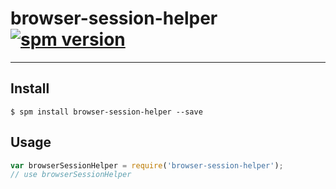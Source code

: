 # browser-session-helper [![spm version](https://moekit.timo.today/badge/browser-session-helper)](https://moekit.timo.today/package/browser-session-helper)

---



## Install

```
$ spm install browser-session-helper --save
```

## Usage

```js
var browserSessionHelper = require('browser-session-helper');
// use browserSessionHelper
```
